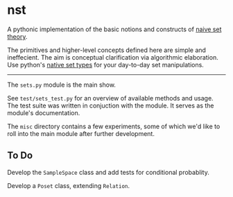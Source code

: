 nst
===

A pythonic implementation of the basic notions and constructs of [naive set theory](http://en.wikipedia.org/wiki/Naive_set_theory).  

The primitives and higher-level concepts defined here are simple and ineffecient.  The aim is conceptual clarification via algorithmic elaboration.  Use python's [native set types](http://docs.python.org/3/library/stdtypes.html?highlight=frozenset#set-types-set-frozenset) for your day-to-day set manipulations.

----

The `sets.py` module is the main show.

See `test/sets_test.py` for an overview of available methods and usage.  The
test suite was written in conjuction with the module.  It serves as the module's
documentation.

The `misc` directory contains a few experiments, some of which we'd like to
roll into the main module after further development.


## To Do

Develop the `SampleSpace` class and add tests for conditional probablity.

Develop a `Poset` class, extending `Relation`.
